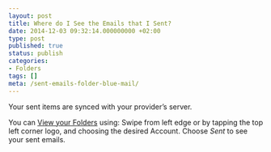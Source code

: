 ```yaml
---
layout: post
title: Where do I See the Emails that I Sent?
date: 2014-12-03 09:32:14.000000000 +02:00
type: post
published: true
status: publish
categories:
- Folders
tags: []
meta: /sent-emails-folder-blue-mail/
---
```


Your sent items are synced with your provider’s server.

You can [View your Folders](/navigate-between-folders/) using: Swipe from left edge or by tapping the top left corner logo, and choosing the desired Account. Choose *Sent* to see your sent emails.